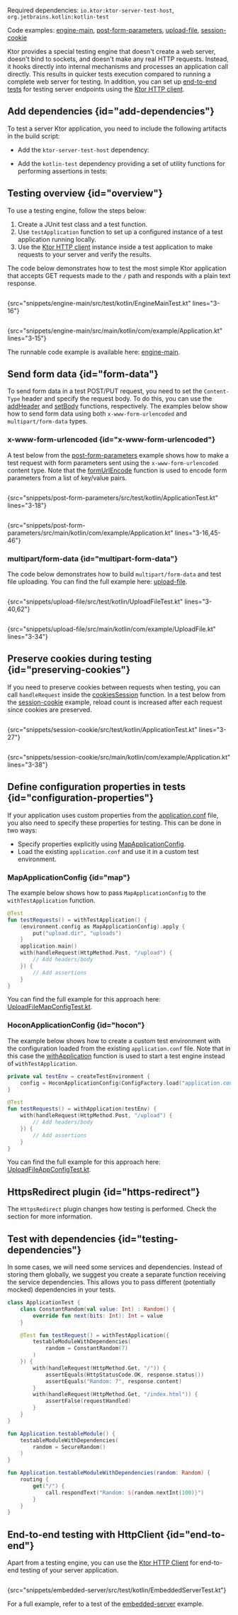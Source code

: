 [//]: # (title: Testing)

<microformat>
<p>
Required dependencies: <code>io.ktor:ktor-server-test-host</code>, <code>org.jetbrains.kotlin:kotlin-test</code>
</p>
<p>
Code examples: 
<a href="https://github.com/ktorio/ktor-documentation/tree/main/codeSnippets/snippets/engine-main">engine-main</a>, 
<a href="https://github.com/ktorio/ktor-documentation/tree/main/codeSnippets/snippets/post-form-parameters">post-form-parameters</a>,
<a href="https://github.com/ktorio/ktor-documentation/tree/main/codeSnippets/snippets/upload-file">upload-file</a>,
<a href="https://github.com/ktorio/ktor-documentation/tree/main/codeSnippets/snippets/session-cookie">session-cookie</a>
</p>
</microformat>

Ktor provides a special testing engine that doesn't create a web server, doesn't bind to sockets, and doesn't make any real HTTP requests. Instead, it hooks directly into internal mechanisms and processes an application call directly. This results in quicker tests execution compared to running a complete web server for testing. In addition, you can set up [end-to-end tests](#end-to-end) for testing server endpoints using the [Ktor HTTP client](client.md).


## Add dependencies {id="add-dependencies"}
To test a server Ktor application, you need to include the following artifacts in the build script:
* Add the `ktor-server-test-host` dependency:
   <var name="artifact_name" value="ktor-server-test-host"/>
   <include src="lib.xml" include-id="add_ktor_artifact_testing"/>

* Add the `kotlin-test` dependency providing a set of utility functions for performing assertions in tests:
  <var name="group_id" value="org.jetbrains.kotlin"/>
  <var name="artifact_name" value="kotlin-test"/>
  <var name="version" value="kotlin_version"/>
  <include src="lib.xml" include-id="add_artifact_testing"/>

  

## Testing overview {id="overview"}

To use a testing engine, follow the steps below:
1. Create a JUnit test class and a test function.
2. Use `testApplication` function to set up a configured instance of a test application running locally.
3. Use the [Ktor HTTP client](client.md) instance inside a test application to make requests to your server and verify the results.

The code below demonstrates how to test the most simple Ktor application that accepts GET requests made to the `/` path and responds with a plain text response.

<tabs>
<tab title="Test">

```kotlin
```
{src="snippets/engine-main/src/test/kotlin/EngineMainTest.kt" lines="3-16"}

</tab>

<tab title="Application">

```kotlin
```
{src="snippets/engine-main/src/main/kotlin/com/example/Application.kt" lines="3-15"}

</tab>
</tabs>

The runnable code example is available here: [engine-main](https://github.com/ktorio/ktor-documentation/tree/main/codeSnippets/snippets/engine-main).


## Send form data {id="form-data"}

To send form data in a test POST/PUT request, you need to set the `Content-Type` header and specify the request body. To do this, you can use 
 the [addHeader](https://api.ktor.io/ktor-server/ktor-server-test-host/ktor-server-test-host/io.ktor.server.testing/-test-application-request/add-header.html) and [setBody](https://api.ktor.io/ktor-server/ktor-server-test-host/ktor-server-test-host/io.ktor.server.testing/set-body.html) functions, respectively. The examples below show how to send form data using both `x-www-form-urlencoded` and `multipart/form-data` types.

### x-www-form-urlencoded {id="x-www-form-urlencoded"}

A test below from the [post-form-parameters](https://github.com/ktorio/ktor-documentation/tree/main/codeSnippets/snippets/post-form-parameters) example shows how to make a test request with form parameters sent using the `x-www-form-urlencoded` content type. Note that the [formUrlEncode](https://api.ktor.io/ktor-http/ktor-http/io.ktor.http/form-url-encode.html) function is used to encode form parameters from a list of key/value pairs.

<tabs>
<tab title="Test">

```kotlin
```
{src="snippets/post-form-parameters/src/test/kotlin/ApplicationTest.kt" lines="3-18"}

</tab>

<tab title="Application">

```kotlin
```
{src="snippets/post-form-parameters/src/main/kotlin/com/example/Application.kt" lines="3-16,45-46"}

</tab>
</tabs>


### multipart/form-data {id="multipart-form-data"}

The code below demonstrates how to build `multipart/form-data` and test file uploading. You can find the full example here: [upload-file](https://github.com/ktorio/ktor-documentation/tree/main/codeSnippets/snippets/upload-file).

<tabs>
<tab title="Test">

```kotlin
```
{src="snippets/upload-file/src/test/kotlin/UploadFileTest.kt" lines="3-40,62"}

</tab>

<tab title="Application">

```kotlin
```
{src="snippets/upload-file/src/main/kotlin/com/example/UploadFile.kt" lines="3-34"}

</tab>
</tabs>




## Preserve cookies during testing {id="preserving-cookies"}

If you need to preserve cookies between requests when testing, you can call `handleRequest` inside
 the [cookiesSession](https://api.ktor.io/ktor-server/ktor-server-test-host/ktor-server-test-host/io.ktor.server.testing/cookies-session.html) function. In a test below from the [session-cookie](https://github.com/ktorio/ktor-documentation/tree/main/codeSnippets/snippets/session-cookie) example, reload count is increased after each request since cookies are preserved.


<tabs>
<tab title="Test">

```kotlin
```
{src="snippets/session-cookie/src/test/kotlin/ApplicationTest.kt" lines="3-27"}

</tab>

<tab title="Application">

```kotlin
```
{src="snippets/session-cookie/src/main/kotlin/com/example/Application.kt" lines="3-38"}

</tab>
</tabs>


## Define configuration properties in tests {id="configuration-properties"}

If your application uses custom properties from the [application.conf](Configurations.xml#hocon-file) file, you also need to specify these properties for testing. This can be done in two ways:
* Specify properties explicitly using [MapApplicationConfig](https://api.ktor.io/ktor-server/ktor-server-core/ktor-server-core/io.ktor.config/-map-application-config/index.html).
* Load the existing `application.conf` and use it in a custom test environment.

### MapApplicationConfig {id="map"}

The example below shows how to pass `MapApplicationConfig` to the `withTestApplication` function.

```kotlin
@Test
fun testRequests() = withTestApplication() {
    (environment.config as MapApplicationConfig).apply {
        put("upload.dir", "uploads")
    }
    application.main()
    with(handleRequest(HttpMethod.Post, "/upload") {
        // Add headers/body
    }) {
        // Add assertions
    }
}
```
You can find the full example for this approach here: [UploadFileMapConfigTest.kt](https://github.com/ktorio/ktor-documentation/tree/main/codeSnippets/snippets/upload-file-testing-config/src/test/kotlin/UploadFileMapConfigTest.kt).

### HoconApplicationConfig {id="hocon"}

The example below shows how to create a custom test environment with the configuration loaded from the existing `application.conf` file. Note that in this case the [withApplication](https://api.ktor.io/ktor-server/ktor-server-test-host/ktor-server-test-host/io.ktor.server.testing/with-application.html) function is used to start a test engine instead of `withTestApplication`.


```kotlin
private val testEnv = createTestEnvironment {
    config = HoconApplicationConfig(ConfigFactory.load("application.conf"))
}

@Test
fun testRequests() = withApplication(testEnv) {
    with(handleRequest(HttpMethod.Post, "/upload") {
        // Add headers/body
    }) {
        // Add assertions
    }
}
```

You can find the full example for this approach here: [UploadFileAppConfigTest.kt](https://github.com/ktorio/ktor-documentation/tree/main/codeSnippets/snippets/upload-file-testing-config/src/test/kotlin/UploadFileAppConfigTest.kt).


## HttpsRedirect plugin {id="https-redirect"}

The `HttpsRedirect` plugin changes how testing is performed. Check the [](https-redirect.md#testing) section for more information.


## Test with dependencies {id="testing-dependencies"}
In some cases, we will need some services and dependencies. Instead of storing them globally, we suggest you create a separate function receiving the service dependencies. This allows you to pass different
(potentially mocked) dependencies in your tests.

<tabs>
<tab title="Test">

```kotlin
class ApplicationTest {
    class ConstantRandom(val value: Int) : Random() {
        override fun next(bits: Int): Int = value
    }

    @Test fun testRequest() = withTestApplication({
        testableModuleWithDependencies(
            random = ConstantRandom(7)
        )
    }) {
        with(handleRequest(HttpMethod.Get, "/")) {
            assertEquals(HttpStatusCode.OK, response.status())
            assertEquals("Random: 7", response.content)
        }
        with(handleRequest(HttpMethod.Get, "/index.html")) {
            assertFalse(requestHandled)
        }
    }
}
```

</tab>
<tab title="Application">

```kotlin
fun Application.testableModule() {
    testableModuleWithDependencies(
        random = SecureRandom()
    )
}

fun Application.testableModuleWithDependencies(random: Random) {
    routing {
        get("/") {
            call.respondText("Random: ${random.nextInt(100)}")
        }
    }
}
```

</tab>
</tabs>


## End-to-end testing with HttpClient {id="end-to-end"}
Apart from a testing engine, you can use the [Ktor HTTP Client](client.md) for end-to-end testing of your server application.

```kotlin
```
{src="snippets/embedded-server/src/test/kotlin/EmbeddedServerTest.kt"}

For a full example, refer to a test of the [embedded-server](https://github.com/ktorio/ktor-documentation/tree/main/codeSnippets/snippets/embedded-server) example.